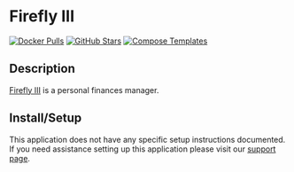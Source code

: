 # Firefly III

[![Docker Pulls](https://img.shields.io/docker/pulls/jc5x/firefly-iii?style=flat-square&color=607D8B&label=docker%20pulls&logo=docker)](https://hub.docker.com/r/fireflyiii/core)
[![GitHub Stars](https://img.shields.io/github/stars/firefly-iii/docker?style=flat-square&color=607D8B&label=github%20stars&logo=github)](https://github.com/firefly-iii/docker)
[![Compose Templates](https://img.shields.io/static/v1?style=flat-square&color=607D8B&label=compose&message=templates)](https://github.com/GhostWriters/DockSTARTer/tree/main/compose/.apps/fireflyiii)

## Description

[Firefly III](https://github.com/firefly-iii/firefly-iii) is a personal finances manager.

## Install/Setup

This application does not have any specific setup instructions documented. If
you need assistance setting up this application please visit our
[support page](https://dockstarter.com/basics/support/).
